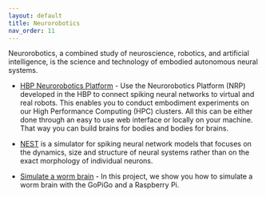 ```yaml
---
layout: default
title: Neurorobotics
nav_order: 11
---
```

Neurorobotics, a combined study of neuroscience, robotics, and artificial intelligence, is the science and technology of embodied autonomous neural systems.

* [HBP Neurorobotics Platform](https://neurorobotics.net/) - Use the Neurorobotics Platform (NRP) developed in the HBP to connect spiking neural networks to virtual and real robots. This enables you to conduct embodiment experiments on our High Performance Computing (HPC) clusters. All this can be either done through an easy to use web interface or locally on your machine. That way you can build brains for bodies and bodies for brains.

* [NEST](https://www.nest-simulator.org/) is a simulator for spiking neural network models that focuses on the dynamics, size and structure of neural systems rather than on the exact morphology of individual neurons.

* [Simulate a worm brain](https://www.dexterindustries.com/GoPiGo/projects/python-examples-for-the-raspberry-pi/simulate-a-worm-brain/) - In this project, we show you how to simulate a worm brain with the GoPiGo and a Raspberry Pi.
